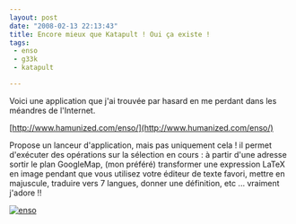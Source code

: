 ```yaml
---
layout: post
date: "2008-02-13 22:13:43"
title: Encore mieux que Katapult ! Oui ça existe !
tags:
 - enso
 - g33k
 - katapult

---
```


Voici une application que j'ai trouvée par hasard en me perdant dans les méandres de l'Internet.

[http://www.hamunized.com/enso/](http://www.humanized.com/enso/)

Propose un lanceur d'application, mais pas uniquement cela ! il permet d'exécuter des opérations sur la sélection en cours : à partir d'une adresse sortir le plan GoogleMap, (mon préféré) transformer une expression LaTeX en image pendant que vous utilisez votre éditeur de texte favori, mettre en majuscule, traduire vers 7 langues, donner une définition, etc ... vraiment j'adore !!

[![enso](http://static.zenithar.org/wp-content/uploads/enso.jpg)](http://static.zenithar.org/wp-content/uploads/enso.jpg)
